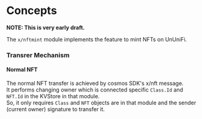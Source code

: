 # Concepts

**NOTE: This is very early draft.**

The `x/nftmint` module implements the feature to mint NFTs on UnUniFi.

### Transrer Mechanism

#### Normal NFT

The normal NFT transfer is achieved by cosmos SDK's x/nft message.   
It performs changing owner which is connected specific `Class.Id` and `NFT.Id` in the KVStore in that module.   
So, it only requires `Class` and `NFT` objects are in that module and the sender (current owner) signature to transfer it.
